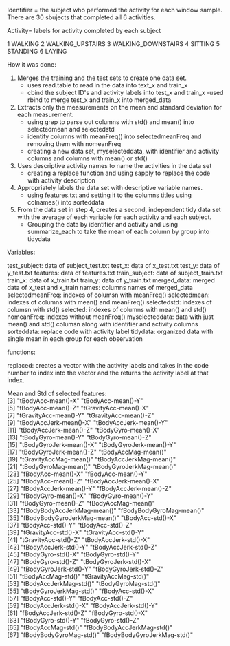 
Identifier = the subject who performed the activity for each window sample. There are 30 sbujects that completed all 6 activities.

Activity= labels for activity completed by each subject

  1  WALKING
  2 WALKING_UPSTAIRS
  3 WALKING_DOWNSTAIRS
  4 SITTING
  5 STANDING
  6 LAYING

How it was done:

1. Merges the training and the test sets to create one data set.
      - uses read.table to read in the data into text_x and train_x
      - cbind the subject ID's and activity labels into test_x and train_x
      -used rbind to merge test_x and train_x into merged_data
2. Extracts only the measurements on the mean and standard deviation for each measurement.
      - using grep to parse out columns with std() and mean() into selectedmean and selectedstd
      - identify columns with meanFreq() into selectedmeanFreq and removing them with nomeanFreq
      - creating a new data set, myselecteddata, with identifier and activity columns and columns with mean() or std()
3. Uses descriptive activity names to name the activities in the data set
      - creating a replace function and using sapply to replace the code with activity description
4. Appropriately labels the data set with descriptive variable names.
      - using features.txt and setting it to the columns titles using colnames() into sorteddata
5. From the data set in step 4, creates a second, independent tidy data set with the average of each variable for each activity and each subject.
      - Grouping the data by identifier and activity and using summarize_each to take the mean of each column by group into tidydata

Variables:

test_subject: data of subject_test.txt
test_x: data of x_test.txt
test_y: data of y_test.txt
features: data of features.txt
train_subject: data of subject_train.txt
train_x: data of x_train.txt
train_y: data of y_train.txt
merged_data: merged data of x_test and x_train
names: columns names of merged_data
selectedmeanFreq: indexes of columsn with meanFreq()
selectedmean: indexes of columns with mean() and meanFreq()
selectedstd: indexes of columsn with std()
selected: indexes of columns with mean() and std()
nomeanFreq: indexes without meanFreq()
myselecteddata: data with just mean() and std() columsn along with identifier and activity columns
sorteddata: replace code with activity label
tidydata: organized data with single mean in each group for each observation

functions:

replaced: creates a vector with the activity labels and takes in the code number to index into the vector and the returns the activity label at that index.





Mean and Std of selected features:               
 [3] "tBodyAcc-mean()-X"           "tBodyAcc-mean()-Y"          
 [5] "tBodyAcc-mean()-Z"           "tGravityAcc-mean()-X"       
 [7] "tGravityAcc-mean()-Y"        "tGravityAcc-mean()-Z"       
 [9] "tBodyAccJerk-mean()-X"       "tBodyAccJerk-mean()-Y"      
[11] "tBodyAccJerk-mean()-Z"       "tBodyGyro-mean()-X"         
[13] "tBodyGyro-mean()-Y"          "tBodyGyro-mean()-Z"         
[15] "tBodyGyroJerk-mean()-X"      "tBodyGyroJerk-mean()-Y"     
[17] "tBodyGyroJerk-mean()-Z"      "tBodyAccMag-mean()"         
[19] "tGravityAccMag-mean()"       "tBodyAccJerkMag-mean()"     
[21] "tBodyGyroMag-mean()"         "tBodyGyroJerkMag-mean()"    
[23] "fBodyAcc-mean()-X"           "fBodyAcc-mean()-Y"          
[25] "fBodyAcc-mean()-Z"           "fBodyAccJerk-mean()-X"      
[27] "fBodyAccJerk-mean()-Y"       "fBodyAccJerk-mean()-Z"      
[29] "fBodyGyro-mean()-X"          "fBodyGyro-mean()-Y"         
[31] "fBodyGyro-mean()-Z"          "fBodyAccMag-mean()"         
[33] "fBodyBodyAccJerkMag-mean()"  "fBodyBodyGyroMag-mean()"    
[35] "fBodyBodyGyroJerkMag-mean()" "tBodyAcc-std()-X"           
[37] "tBodyAcc-std()-Y"            "tBodyAcc-std()-Z"           
[39] "tGravityAcc-std()-X"         "tGravityAcc-std()-Y"        
[41] "tGravityAcc-std()-Z"         "tBodyAccJerk-std()-X"       
[43] "tBodyAccJerk-std()-Y"        "tBodyAccJerk-std()-Z"       
[45] "tBodyGyro-std()-X"           "tBodyGyro-std()-Y"          
[47] "tBodyGyro-std()-Z"           "tBodyGyroJerk-std()-X"      
[49] "tBodyGyroJerk-std()-Y"       "tBodyGyroJerk-std()-Z"      
[51] "tBodyAccMag-std()"           "tGravityAccMag-std()"       
[53] "tBodyAccJerkMag-std()"       "tBodyGyroMag-std()"         
[55] "tBodyGyroJerkMag-std()"      "fBodyAcc-std()-X"           
[57] "fBodyAcc-std()-Y"            "fBodyAcc-std()-Z"           
[59] "fBodyAccJerk-std()-X"        "fBodyAccJerk-std()-Y"       
[61] "fBodyAccJerk-std()-Z"        "fBodyGyro-std()-X"          
[63] "fBodyGyro-std()-Y"           "fBodyGyro-std()-Z"          
[65] "fBodyAccMag-std()"           "fBodyBodyAccJerkMag-std()"  
[67] "fBodyBodyGyroMag-std()"      "fBodyBodyGyroJerkMag-std()" 








